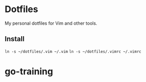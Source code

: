 # Dotfiles

My personal dotfiles for Vim and other tools.

## Install

`ln -s ~/dotfiles/.vim ~/.vim`
`ln -s ~/dotfiles/.vimrc ~/.vimrc`
# go-training
